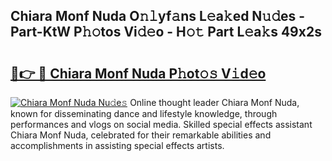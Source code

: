 ## Chiara Monf Nuda O𝚗𝚕yf𝚊ns L𝚎a𝚔ed N𝚞𝚍es - Part-KtW P𝚑𝚘tos Vi𝚍𝚎o - H𝚘𝚝 Part L𝚎a𝚔s 49x2s

# <h2><a href="http://kf2qzkf.oniu.top/?m=Chiara+Monf+Nuda">🔗👉 🔴 Chiara Monf Nuda P𝚑ot𝚘𝚜 V𝚒d𝚎o</a></h2>

[![Chiara Monf Nuda Nu𝚍e𝚜](https://i.imgur.com/0qMVB7G.gif)](http://kf2qzkf.oniu.top/?m=Chiara+Monf+Nuda)
Online thought leader Chiara Monf Nuda, known for disseminating dance and lifestyle knowledge, through performances and vlogs on social media. Skilled special effects assistant Chiara Monf Nuda, celebrated for their remarkable abilities and accomplishments in assisting special effects artists.  
